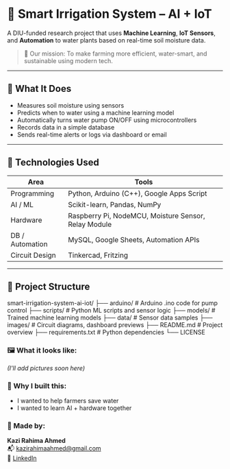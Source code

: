 # 🌿 Smart Irrigation System – AI + IoT

A DIU-funded research project that uses **Machine Learning**, **IoT Sensors**, and **Automation** to water plants based on real-time soil moisture data.

> 🚀 Our mission: To make farming more efficient, water-smart, and sustainable using modern tech.

---

## 🧠 What It Does
- Measures soil moisture using sensors
- Predicts when to water using a machine learning model
- Automatically turns water pump ON/OFF using microcontrollers
- Records data in a simple database
- Sends real-time alerts or logs via dashboard or email

---

## 🔧 Technologies Used

| Area | Tools |
|------|-------|
| Programming | Python, Arduino (C++), Google Apps Script |
| AI / ML | Scikit-learn, Pandas, NumPy |
| Hardware | Raspberry Pi, NodeMCU, Moisture Sensor, Relay Module |
| DB / Automation | MySQL, Google Sheets, Automation APIs |
| Circuit Design | Tinkercad, Fritzing |

---

## 🧪 Project Structure
smart-irrigation-system-ai-iot/ ├── arduino/ # Arduino .ino code for pump control ├── scripts/ # Python ML scripts and sensor logic ├── models/ # Trained machine learning models ├── data/ # Sensor data samples ├── images/ # Circuit diagrams, dashboard previews ├── README.md # Project overview ├── requirements.txt # Python dependencies └── LICENSE

### 🖼 What it looks like:
*(I'll add pictures soon here)*

### 🧠 Why I built this:
- I wanted to help farmers save water
- I wanted to learn AI + hardware together

### 💌 Made by:
**Kazi Rahima Ahmed**  
📬 kazirahimaahmed@gmail.com  
🔗 [LinkedIn](https://linkedin.com/in/kazi-rahima-ahmed)
